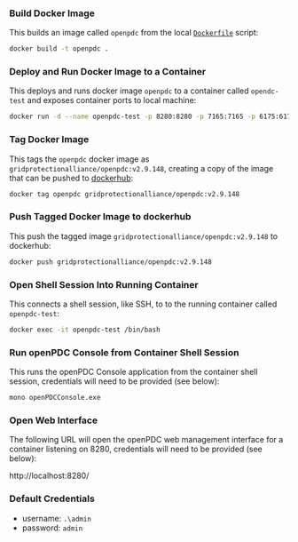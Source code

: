 ### Build Docker Image
This builds an image called `openpdc` from the local [`Dockerfile`](./Dockerfile) script:
```sh
docker build -t openpdc .
```

### Deploy and Run Docker Image to a Container
This deploys and runs docker image `openpdc` to a container called `opendc-test` and exposes container ports to local machine:
```sh
docker run -d --name openpdc-test -p 8280:8280 -p 7165:7165 -p 6175:6175 -p 8900:8900 openpdc
```

### Tag Docker Image
This tags the `openpdc` docker image as `gridprotectionalliance/openpdc:v2.9.148`, creating a copy of the image that can be pushed to [dockerhub](https://hub.docker.com/repository/docker/gridprotectionalliance/openpdc/general):
```sh
docker tag openpdc gridprotectionalliance/openpdc:v2.9.148
```

### Push Tagged Docker Image to dockerhub
This push the tagged image `gridprotectionalliance/openpdc:v2.9.148` to dockerhub:
```sh
docker push gridprotectionalliance/openpdc:v2.9.148
```

### Open Shell Session Into Running Container
This connects a shell session, like SSH, to to the running container called `openpdc-test`:
```sh
docker exec -it openpdc-test /bin/bash
```

### Run openPDC Console from Container Shell Session
This runs the openPDC Console application from the container shell session, credentials will need to be provided (see below):
```sh
mono openPDCConsole.exe
```

### Open Web Interface
The following URL will open the openPDC web management interface for a container listening on 8280, credentials will need to be provided (see below):

http://localhost:8280/


### Default Credentials
* username: `.\admin`
* password: `admin`

